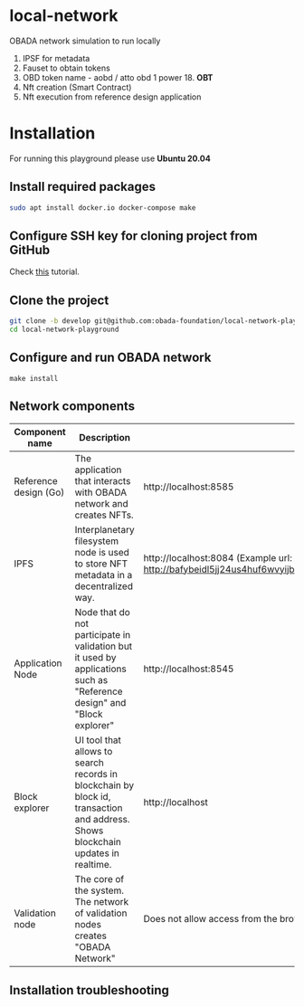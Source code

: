 # local-network
OBADA network simulation to run locally

1. IPSF for metadata
2. Fauset to obtain tokens
3. OBD token name - aobd / atto obd 1 power 18. **OBT**
4. Nft creation (Smart Contract)
5. Nft execution from reference design application

# Installation

For running this playground please use **Ubuntu 20.04**

## Install required packages

```bash
sudo apt install docker.io docker-compose make
```

## Configure SSH key for cloning project from GitHub

Check [this](https://www.inmotionhosting.com/support/server/ssh/how-to-add-ssh-keys-to-your-github-account/) tutorial.

## Clone the project

```bash
git clone -b develop git@github.com:obada-foundation/local-network-playground
cd local-network-playground
```

## Configure and run OBADA network

```
make install
```

## Network components

| Component name        | Description                                                  | Browser access URL                                           |
| --------------------- | ------------------------------------------------------------ | ------------------------------------------------------------ |
| Reference design (Go) | The application that interacts with OBADA network and creates NFTs. | http://localhost:8585                                        |
| IPFS                  | Interplanetary filesystem node is used to store NFT metadata in a decentralized way. | http://localhost:8084 (Example url: http://bafybeidl5jj24us4huf6wvyijbiwzjge3uwkgvtl7sbwoe64mz5dnam3sq.ipfs.localhost:8084/) |
| Application Node      | Node that do not participate in validation but it used by applications such as "Reference design" and "Block explorer" | http://localhost:8545                                        |
| Block explorer        | UI tool that allows to search records in blockchain by block id, transaction and address. Shows blockchain updates in realtime. | http://localhost                                             |
| Validation node       | The core of the system. The network of validation nodes creates "OBADA Network" | Does not allow access from the browser.                      |

## Installation troubleshooting

